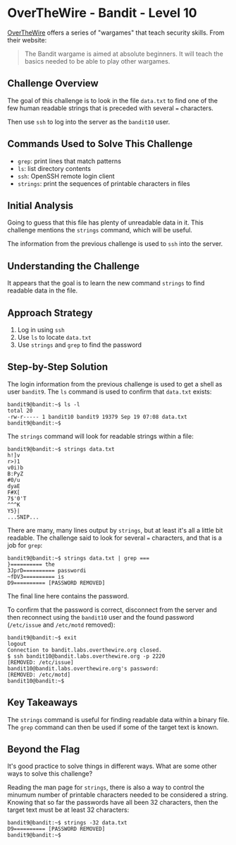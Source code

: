 # OverTheWire - Bandit - Level 10

[OverTheWire](https://overthewire.org) offers a series of "wargames" that teach
security skills. From their website:

> The Bandit wargame is aimed at absolute beginners. It will teach the basics
> needed to be able to play other wargames.

## Challenge Overview

The goal of this challenge is to look in the file `data.txt` to find one of the
few human readable strings that is preceded with several `=` characters.

Then use `ssh` to log into the server as the `bandit10` user.

## Commands Used to Solve This Challenge

- `grep`: print lines that match patterns
- `ls`: list directory contents
- `ssh`: OpenSSH remote login client
- `strings`: print the sequences of printable characters in files

## Initial Analysis

Going to guess that this file has plenty of unreadable data in it. This
challenge mentions the `strings` command, which will be useful.

The information from the previous challenge is used to `ssh` into the server.

## Understanding the Challenge

It appears that the goal is to learn the new command `strings` to find readable
data in the file.

## Approach Strategy

1. Log in using `ssh`
1. Use `ls` to locate `data.txt`
1. Use `strings` and `grep` to find the password

## Step-by-Step Solution

The login information from the previous challenge is used to get a shell as user
`bandit9`. The `ls` command is used to confirm that `data.txt` exists:

```
bandit9@bandit:~$ ls -l
total 20
-rw-r----- 1 bandit10 bandit9 19379 Sep 19 07:08 data.txt
bandit9@bandit:~$
```

The `strings` command will look for readable strings within a file:

```
bandit9@bandit:~$ strings data.txt
h!]v
r>)1
v0i)b
B:PyZ
#0/u
dyaE
F#X[
7$'0'T
^^^K
Y5}|
...SNIP...
```

There are many, many lines output by `strings`, but at least it's all a little
bit readable. The challenge said to look for several `=` characters, and that is
a job for `grep`:

```
bandit9@bandit:~$ strings data.txt | grep ===
}========== the
3JprD========== passwordi
~fDV3========== is
D9========== [PASSWORD REMOVED]
```

The final line here contains the password.

To confirm that the password is correct, disconnect from the server and then
reconnect using the `bandit10` user and the found password (`/etc/issue` and
`/etc/motd` removed):

```
bandit9@bandit:~$ exit
logout
Connection to bandit.labs.overthewire.org closed.
$ ssh bandit10@bandit.labs.overthewire.org -p 2220
[REMOVED: /etc/issue]
bandit10@bandit.labs.overthewire.org's password:
[REMOVED: /etc/motd]
bandit10@bandit:~$
```

## Key Takeaways

The `strings` command is useful for finding readable data within a binary file.
The `grep` command can then be used if some of the target text is known.

## Beyond the Flag

It's good practice to solve things in different ways. What are some other ways
to solve this challenge?

Reading the man page for `strings`, there is also a way to control the minumum
number of printable characters needed to be considered a string. Knowing that so
far the passwords have all been 32 characters, then the target text must be at
least 32 characters:

```
bandit9@bandit:~$ strings -32 data.txt
D9========== [PASSWORD REMOVED]
bandit9@bandit:~$
```
